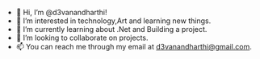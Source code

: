 - 👋 Hi, I’m @d3vanandharthi!
- 👀 I’m interested in technology,Art and learning new things.
- 🌱 I’m currently learning about .Net and Building a project.
- 💞️ I’m looking to collaborate on projects.
- 📫 You can reach me through my email at d3vanandharthi@gmail.com.
